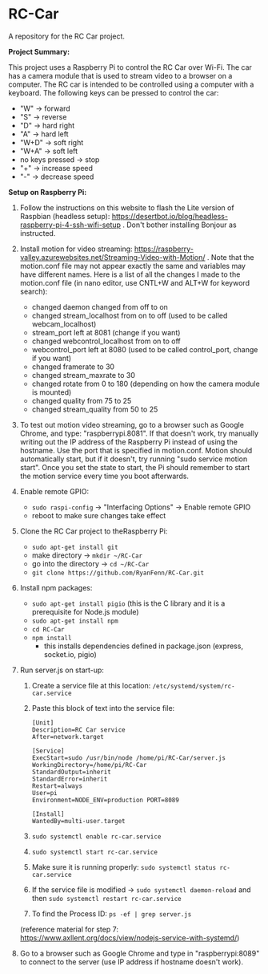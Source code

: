 # RC-Car
A repository for the RC Car project. 

**Project Summary:**

This project uses a Raspberry Pi to control the RC Car over Wi-Fi. The car has a camera module that is used to stream video to a browser on a computer. The RC car is intended to be controlled using a computer with a keyboard. The following keys can be pressed to control the car: 
- "W" -> forward
- "S" -> reverse
- "D" -> hard right
- "A" -> hard left
- "W+D" -> soft right
- "W+A" -> soft left
- no keys pressed -> stop
- "+" -> increase speed
- "-" -> decrease speed

**Setup on Raspberry Pi:**
1) Follow the instructions on this website to flash the Lite version of Raspbian (headless setup): https://desertbot.io/blog/headless-raspberry-pi-4-ssh-wifi-setup . Don't bother installing Bonjour as instructed.
2) Install motion for video streaming: https://raspberry-valley.azurewebsites.net/Streaming-Video-with-Motion/ . Note that the motion.conf file may not appear exactly the same and variables may have different names. Here is a list of all the changes I made to the motion.conf file (in nano editor, use CNTL+W and ALT+W for keyword search):
   - changed daemon changed from off to on
   - changed stream_localhost from on to off (used to be called webcam_localhost)
   - stream_port left at 8081 (change if you want)
   - changed webcontrol_localhost from on to off 
   - webcontrol_port left at 8080  (used to be called control_port, change if you want)
   - changed framerate to 30
   - changed stream_maxrate to 30
   - changed rotate from 0 to 180 (depending on how the camera module is mounted)
   - changed quality from 75 to 25
   - changed stream_quality from 50 to 25
3) To test out motion video streaming, go to a browser such as Google Chrome, and type: "raspberrypi.8081". If that doesn't work, try manually writing out the IP address of the Raspberry Pi instead of using the hostname. Use the port that is specified in motion.conf. Motion should automatically start, but if it doesn't, try running "sudo service motion start". Once you set the state to start, the Pi should remember to start the motion service every time you boot afterwards. 
4) Enable remote GPIO:
   - ```sudo raspi-config``` -> "Interfacing Options" -> Enable remote GPIO
   - reboot to make sure changes take effect 
5) Clone the RC Car project to theRaspberry Pi:
   - ```sudo apt-get install git```
   - make directory -> ```mkdir ~/RC-Car```
   - go into the directory -> ```cd ~/RC-Car```
   - ```git clone https://github.com/RyanFenn/RC-Car.git```   
6) Install npm packages:
   - ```sudo apt-get install pigio``` (this is the C library and it is a prerequisite for Node.js module)
   - ```sudo apt-get install npm```
   - ```cd RC-Car```
   - ```npm install```
     - this installs dependencies defined in package.json (express, socket.io, pigio)
7) Run server.js on start-up:
   1) Create a service file at this location: ```/etc/systemd/system/rc-car.service```
   2) Paste this block of text into the service file:
   
      ```
      [Unit]
      Description=RC Car service
      After=network.target

      [Service]
      ExecStart=sudo /usr/bin/node /home/pi/RC-Car/server.js
      WorkingDirectory=/home/pi/RC-Car
      StandardOutput=inherit
      StandardError=inherit
      Restart=always
      User=pi
      Environment=NODE_ENV=production PORT=8089

      [Install]
      WantedBy=multi-user.target
      ```
      
   3) ```sudo systemctl enable rc-car.service```
   4) ```sudo systemctl start rc-car.service```
   5) Make sure it is running properly: ```sudo systemctl status rc-car.service```
   6) If the service file is modified -> ```sudo systemctl daemon-reload``` and then ```sudo systemctl restart rc-car.service```
   7) To find the Process ID: ```ps -ef | grep server.js```
   
   (reference material for step 7: https://www.axllent.org/docs/view/nodejs-service-with-systemd/)

8) Go to a browser such as Google Chrome and type in "raspberrypi:8089" to connect to the server (use IP address if hostname doesn't work).



 

